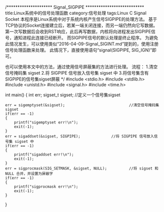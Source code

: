 /********************* Signal_SIGPIPE ***************************
title:Linux系统中的信号处理函数
category:信号处理
tags:Linux C Signal Socket
本程序是Linux系统中对于系统内核产生信号SIGPIPE的处理方法。
基于TCP协议的Socket连接建立后，若某一端关闭连接，而另一端仍然向它写数据。
第一次写数据后会收到RST响应，此后再写数据，内核将向进程发出SIGPIPE信号，通知进程此连接已经断开。
而SIGPIPE信号的默认处理是终止程序。
为避免此情况发生，可以使用类似“2016-04-09-Signal_SIGINT.md”提到的，使用注册信号处理函数来处理。
此情况下，直接使用语句“signal(SIGPIPE, SIG_IGN)”即可。

也可以使用本文中的方法，通过使用信号屏蔽集的方法进行处理。
流程：
1.清空信号掩码集 sigset
2.将 SIGPIPE 信号放入信号集 sigset 中
3.将信号集含有SIGPIPE的信号集sigset屏蔽
*/
#include <stdio.h>
#include <stdlib.h>
#include <unistd.h>
#include <signal.h>
#include <time.h>

int main()
{
  int err;
  sigset_t sigset;					//定义一个信号集sigset

	err = sigemptyset(&sigset);                           	//清空信号掩码集 sigset
	if(err == -1)
	{
		printf("sigemptyset err!\n");
		exit(-1);
	}
	err = sigaddset(&sigset, SIGPIPE);		     	//将 SIGPIPE 信号放入信号集 sigset 中
	if(err == -1)
	{
		printf("sigaddset err!\n");
		exit(-1);
	}
	err = sigprocmask(SIG_SETMASK, &sigset, NULL);       	//将 sigset 和NULL 合并，并设置为屏蔽字
	if(err == -1)
	{
		printf("sigprocmask err!\n");
		exit(-1);
	}
}
